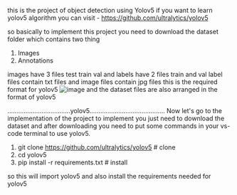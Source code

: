 this is the project of object detection using Yolov5 
if you want to learn yolov5 algorithm you can visit - https://github.com/ultralytics/yolov5

so basically to implement this project you need to download the dataset folder which contains two thing 
  1. Images
  2. Annotations

images have 3 files test train val 
and labels have 2 files train and val 
label files contain txt files and image files contain jpg files 
this is the required format for yolov5 
![image](https://github.com/chandranavinn/object_detection_using_yolov5/assets/73417896/df1b5a52-73e5-48b4-9143-666ca8c72301)
and the dataset files are also arranged in the format of yolov5 


...................................yolov5..........................................
Now let's go to the implementation of the project to implement you just need to download the dataset 
and after downloading you need to put some commands in your vs-code terminal to use yolov5.

  1. git clone https://github.com/ultralytics/yolov5  # clone
  2. cd yolov5
  3. pip install -r requirements.txt  # install

so this will import yolov5 and also  install the requirements needed for yolov5

